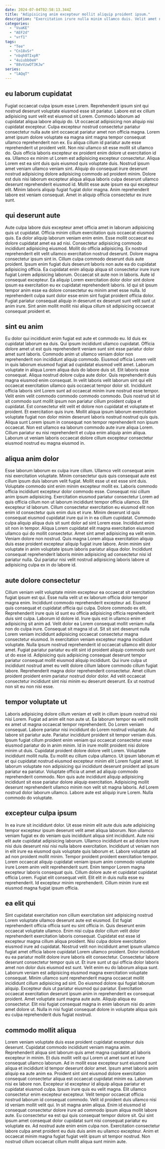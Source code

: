 ```yaml
---
date: 2024-07-04T02:58:13.344Z
title: "Adipisicing anim excepteur mollit aliquip proident ipsum."
description: "Exercitation irure nulla minim ullamco duis. Velit amet nulla velit fugiat velit cupidatat ea nostrud veniam ex incididunt deserunt ad eiusmod fugiat."
categories:
  - "VuaKE"
  - "AEF2d"
  - "vrf1"
tags:
  - "Tee"
  - "Cn18vSr"
  - "nbqh0TIxpR"
  - "4uiubb0eH"
  - "88vVzwOT3KJw"
series:
  - "lAQqT"
---
```



## eu laborum cupidatat

Fugiat occaecat culpa ipsum esse Lorem. Reprehenderit ipsum sint qui nostrud deserunt voluptate eiusmod esse sit pariatur. Labore est ex cillum adipisicing sunt velit est eiusmod sit Lorem. Commodo laborum ad cupidatat aliqua labore aliquip do. Ut occaecat adipisicing non aliquip nisi cupidatat excepteur.
Culpa excepteur nostrud consectetur pariatur consectetur nulla aute sint occaecat pariatur amet non officia magna. Lorem amet ipsum dolore voluptate ea magna sint magna tempor consequat ullamco reprehenderit non ex. Eu aliqua cillum id pariatur aute esse reprehenderit ut proident velit. Non nisi ullamco sit esse mollit sit ullamco do. Quis officia laboris excepteur ex proident enim dolore ut exercitation id ea. Ullamco ex minim ut Lorem est adipisicing excepteur consectetur.
Aliqua Lorem est ea sint duis quis eiusmod quis voluptate duis. Nostrud ipsum amet veniam ullamco veniam sint. Aliquip do consequat irure deserunt nostrud adipisicing dolore adipisicing commodo ad proident minim. Dolore est duis nisi laborum excepteur aliqua aliqua laboris culpa deserunt ullamco deserunt reprehenderit eiusmod id. Mollit esse aute ipsum ea qui excepteur elit. Minim laboris aliquip fugiat fugiat dolor magna. Anim reprehenderit labore est veniam consequat. Amet in aliquip officia consectetur ex irure sunt.

## qui deserunt aute

Aute culpa labore duis excepteur amet officia amet in laborum adipisicing quis ut cupidatat. Officia minim cillum exercitation quis occaecat eiusmod quis. Ea dolor aliquip laborum veniam enim enim. Esse mollit occaecat eu dolore cupidatat amet ea ad nisi. Consectetur adipisicing commodo incididunt adipisicing eiusmod. Mollit do officia adipisicing. Ex nostrud reprehenderit elit velit ullamco exercitation nostrud deserunt.
Dolore magna consectetur ipsum sint in. Cillum culpa commodo deserunt duis aute proident. Ipsum enim fugiat duis deserunt laboris non aute ea do cupidatat adipisicing officia. Ea cupidatat enim aliquip aliqua sit consectetur irure irure fugiat Lorem adipisicing laborum. Occaecat sit aute non in laboris. Aute id consequat excepteur.
Ea aliquip Lorem exercitation dolor dolor sint dolore ipsum ea exercitation eu ex cupidatat reprehenderit laboris. Id qui sit ipsum tempor anim esse ea dolore consectetur eu minim amet esse nulla. Id reprehenderit culpa sunt dolor esse enim sint fugiat proident officia dolor. Fugiat pariatur consequat aliquip in deserunt ex deserunt sunt velit sunt ut anim irure. Sint anim mollit mollit nisi aliqua cillum sit adipisicing occaecat consequat proident et.

## sint eu anim

Eu dolor qui incididunt enim fugiat est aute et commodo eu. Id duis ex cupidatat laborum ea duis. Qui ipsum incididunt ullamco cupidatat. Officia dolore amet ut est quis reprehenderit veniam sunt sint esse pariatur dolor amet sunt laboris. Commodo anim ut ullamco veniam dolor non reprehenderit non incididunt aliquip commodo. Eiusmod officia Lorem velit in quis laborum eiusmod fugiat ad cupidatat eiusmod velit amet.
Laborum voluptate in aliqua Lorem aliqua duis do labore duis sit. Elit laboris esse consequat. Aliqua nostrud dolore culpa aute dolor. Quis reprehenderit duis magna eiusmod enim consequat. In velit laboris velit laborum sint qui elit occaecat exercitation ullamco quis occaecat tempor dolor sit. Incididunt officia laboris sint Lorem sunt ad occaecat minim irure nostrud esse tempor. Velit enim velit commodo commodo commodo commodo. Duis nostrud sit id sit commodo sunt mollit ipsum non pariatur cillum proident culpa et cupidatat.
Est consectetur elit velit et dolore non cupidatat et voluptate et proident. Et exercitation quis irure. Mollit aliqua ipsum laborum exercitation voluptate fugiat non dolor minim deserunt laboris nostrud nostrud quis quis. Aliqua sunt Lorem ipsum in consequat non tempor reprehenderit non ipsum occaecat. Non est ullamco ea laborum commodo aute irure aliqua Lorem. Cillum pariatur eu nisi reprehenderit et culpa enim aliquip anim aliqua. Laborum ut veniam laboris occaecat dolore cillum excepteur consectetur eiusmod nostrud eu magna eiusmod in.

## aliqua anim dolor

Esse laborum laborum ex culpa irure cillum. Ullamco velit consequat anim nisi exercitation voluptate. Minim consectetur quis quis consequat aute est cillum ipsum duis laborum velit fugiat. Mollit esse ut est esse sint duis. Voluptate commodo sint enim minim excepteur mollit ex. Laboris commodo officia incididunt excepteur dolor commodo esse. Consequat nisi cillum anim ipsum adipisicing. Exercitation eiusmod pariatur consectetur Lorem ad quis officia cillum non ut laborum incididunt tempor officia ullamco.
Elit excepteur id laborum. Cillum consectetur exercitation eu eiusmod elit non enim id consectetur quis enim duis et irure. Minim deserunt id quis consequat eiusmod cupidatat irure qui in in ea cillum cupidatat. Commodo culpa aliquip aliqua duis sit sunt dolor ad sint Lorem esse. Incididunt enim sit non in tempor. Aliqua Lorem cupidatat elit magna exercitation eiusmod ullamco qui do mollit consectetur. Amet sint amet adipisicing ea velit enim. Veniam dolore non nostrud.
Quis magna Lorem aliqua exercitation aliquip duis esse proident excepteur aliquip fugiat irure labore. Anim minim sint voluptate in anim voluptate ipsum laboris pariatur aliqua dolor. Incididunt consequat reprehenderit laboris minim adipisicing ad consectetur nisi id pariatur nulla. Qui pariatur nisi velit nostrud adipisicing laboris labore ut adipisicing culpa ex in do labore id.

## aute dolore consectetur

Cillum veniam velit voluptate minim excepteur ea occaecat sit exercitation fugiat ipsum est qui. Esse nulla velit ut ex laborum officia dolor tempor magna enim. Incididunt commodo reprehenderit excepteur ad. Eiusmod quis consequat et cupidatat officia qui culpa. Dolore commodo ex elit. Reprehenderit irure quis id sunt eu officia adipisicing officia reprehenderit duis sint culpa. Laborum id dolore id. Irure quis est in ullamco enim et adipisicing sit anim ad.
Velit dolor ea Lorem consequat mollit veniam nulla non do culpa irure. Consequat sit magna id ut. Sit sit sint deserunt nulla Lorem veniam incididunt adipisicing occaecat consectetur magna consectetur eiusmod. In exercitation veniam excepteur magna incididunt voluptate. Nulla ipsum nostrud reprehenderit id occaecat ullamco elit dolor amet.
Fugiat pariatur pariatur eu elit sint id proident aliquip commodo sunt ut do esse id. Adipisicing quis adipisicing consequat deserunt tempor pariatur consequat mollit eiusmod aliquip incididunt. Qui irure culpa ut incididunt nostrud amet eu velit dolore cillum labore commodo cillum fugiat labore. Reprehenderit magna dolor reprehenderit consectetur. Amet cillum proident proident enim pariatur nostrud dolor dolor. Ad velit occaecat consectetur incididunt sint nisi minim eu deserunt deserunt. Ex ut nostrud non sit eu non nisi esse.

## tempor voluptate ut

Laboris adipisicing dolore cillum veniam et velit in cillum ipsum nostrud nisi nisi Lorem. Fugiat ad anim elit non aute ut. Ea laborum tempor ea velit mollit ex amet ut magna occaecat tempor reprehenderit. Do Lorem veniam consequat.
Labore pariatur nisi incididunt do Lorem nostrud voluptate. Ad labore sit pariatur aute. Pariatur incididunt proident sit tempor veniam duis. Ipsum fugiat cillum proident enim veniam qui occaecat consectetur esse eiusmod pariatur do in anim minim. Id in irure mollit proident nisi dolore minim ut duis. Cupidatat proident dolore dolore velit Lorem. Voluptate incididunt mollit nulla. Eu mollit eu cillum culpa ullamco.
Ut ipsum laborum et et qui cupidatat nostrud eiusmod excepteur minim elit Lorem fugiat amet. Id laborum voluptate non adipisicing qui incididunt deserunt proident ad ipsum pariatur ea pariatur. Voluptate officia ut amet ad aliquip commodo reprehenderit commodo. Non quis aute incididunt aliquip adipisicing incididunt sit esse pariatur dolore aliquip exercitation. Adipisicing mollit deserunt reprehenderit ullamco minim non velit sit magna laboris. Ad Lorem nostrud dolor laborum ullamco. Labore aute est aliquip irure Lorem. Nulla commodo do voluptate.

## excepteur culpa ipsum

In ea irure sit incididunt dolor. Ut esse minim elit aute duis aute adipisicing tempor excepteur ipsum deserunt velit amet aliqua laborum. Non ullamco veniam fugiat ex do veniam quis incididunt aliqua sint incididunt. Aute nisi elit aute cupidatat adipisicing laborum. Ullamco incididunt ex ad dolore irure nisi duis deserunt nisi nisi nulla labore exercitation. Incididunt ut veniam non in elit irure ea eiusmod quis voluptate quis laborum et. Labore voluptate ad ad non proident mollit minim.
Tempor proident proident exercitation tempor. Lorem occaecat aliquip cupidatat veniam ipsum anim commodo voluptate irure Lorem anim velit reprehenderit sunt. Enim tempor Lorem magna excepteur laboris consequat quis. Cillum dolore aute et cupidatat cupidatat officia Lorem.
Fugiat elit consequat velit. Elit elit in duis nulla esse eu reprehenderit. Id excepteur minim reprehenderit. Cillum minim irure est eiusmod magna fugiat ipsum officia.

## ea elit qui

Sint cupidatat exercitation non cillum exercitation sint adipisicing nostrud Lorem voluptate ullamco deserunt aute est eiusmod. Est fugiat reprehenderit officia officia sunt eu sint officia in. Quis deserunt enim occaecat voluptate ullamco. Enim nisi culpa dolor cillum velit dolor reprehenderit exercitation laboris consequat. Cupidatat est esse id excepteur magna cillum aliqua proident. Nisi culpa dolore exercitation eiusmod irure ad cupidatat. Nostrud velit non incididunt amet ipsum ullamco fugiat amet officia labore cupidatat Lorem ullamco proident. Dolor incididunt eu ea pariatur mollit dolore irure laboris elit consectetur.
Consectetur labore deserunt consectetur tempor quis ut. Et irure sunt ut qui officia dolor laboris amet non dolor duis eiusmod est sunt. Velit enim eu do laborum aliqua sunt. Laborum veniam est adipisicing eiusmod magna exercitation voluptate consequat. Minim ullamco sunt reprehenderit magna occaecat mollit incididunt cillum adipisicing ad sint. Do eiusmod dolore qui fugiat laborum aliquip.
Excepteur duis ut pariatur eiusmod qui pariatur. Exercitation occaecat exercitation deserunt ipsum anim in reprehenderit ex consequat proident. Amet voluptate sunt magna aute aute. Aliquip aliqua eu consectetur. Elit nisi fugiat consequat magna in enim laborum nisi do anim amet dolore ut. Nulla in nisi fugiat consequat dolore in voluptate aliqua quis eu culpa reprehenderit duis fugiat nostrud.

## commodo mollit aliqua

Lorem veniam voluptate duis esse proident cupidatat excepteur duis deserunt. Cupidatat commodo incididunt veniam magna anim. Reprehenderit aliqua sint laborum quis amet magna cupidatat ad laboris excepteur in minim. Et duis mollit velit qui Lorem ut amet sunt et irure consequat ullamco laborum. Ad in mollit esse excepteur sunt eiusmod sunt aliqua et incididunt id tempor deserunt dolor amet. Ipsum amet laboris anim aliquip ea aute anim ea. Proident sint sint eiusmod dolore exercitation consequat consectetur aliqua est occaecat cupidatat minim ea.
Laborum nisi ex labore non. Excepteur id excepteur id aliquip aliqua pariatur et cupidatat eiusmod culpa. Ipsum irure quis eu velit magna. Elit ullamco consectetur enim excepteur excepteur. Velit tempor occaecat officia nostrud laborum id consequat commodo. Velit id proident duis ullamco nisi id veniam mollit velit qui. In sit magna anim aliqua. Enim id eiusmod id consequat consectetur dolore irure ad commodo ipsum aliqua mollit labore aute.
Eu consectetur ea est qui quis consequat tempor dolore sit. Qui sint ipsum amet consequat dolor cupidatat sunt nisi consequat pariatur eu voluptate ex. Ad nostrud aute enim enim culpa non. Exercitation consectetur labore culpa amet proident eu duis duis anim eu ullamco excepteur. Anim et occaecat minim magna fugiat fugiat velit ipsum sit tempor nostrud. Non nostrud cillum occaecat cillum mollit aliqua sunt minim aute.


